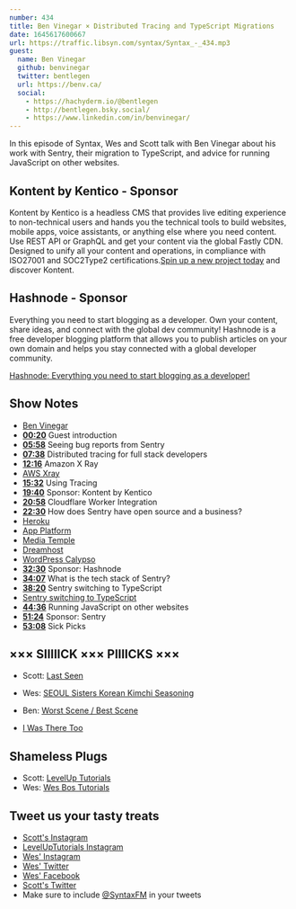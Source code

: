 ```yaml
---
number: 434
title: Ben Vinegar × Distributed Tracing and TypeScript Migrations
date: 1645617600667
url: https://traffic.libsyn.com/syntax/Syntax_-_434.mp3
guest:
  name: Ben Vinegar
  github: benvinegar
  twitter: bentlegen
  url: https://benv.ca/
  social:
    - https://hachyderm.io/@bentlegen
    - http://bentlegen.bsky.social/
    - https://www.linkedin.com/in/benvinegar/
---
```


In this episode of Syntax, Wes and Scott talk with Ben Vinegar about his work with Sentry, their migration to TypeScript, and advice for running JavaScript on other websites.

## Kontent by Kentico - Sponsor

Kontent by Kentico is a headless CMS that provides live editing experience to non-technical users and hands you the technical tools to build websites, mobile apps, voice assistants, or anything else where you need content. Use REST API or GraphQL and get your content via the global Fastly CDN. Designed to unify all your content and operations, in compliance with ISO27001 and SOC2Type2 certifications.[Spin up a new project today](https://kontent.ai/syntax) and discover Kontent.

## Hashnode - Sponsor

Everything you need to start blogging as a developer. Own your content, share ideas, and connect with the global dev community! Hashnode is a free developer blogging platform that allows you to publish articles on your own domain and helps you stay connected with a global developer community.

[Hashnode: Everything you need to start blogging as a developer!](https://hashnode.com/)

## Show Notes

* [Ben Vinegar](https://github.com/benvinegar)
* **[00:20](#t=00:20)** Guest introduction
* **[05:58](#t=05:58)** Seeing bug reports from Sentry
* **[07:38](#t=07:38)** Distributed tracing for full stack developers
* **[12:16](#t=12:16)** Amazon X Ray
* [AWS Xray](https://aws.amazon.com/xray/)
* **[15:32](#t=15:32)** Using Tracing
* **[19:40](#t=19:40)** Sponsor: Kontent by Kentico
* **[20:58](#t=20:58)** Cloudflare Worker Integration
* **[22:30](#t=22:30)** How does Sentry have open source and a business?
* [Heroku](https://heroku.com)
* [App Platform](https://www.digitalocean.com/products/app-platform)
* [Media Temple](https://mediatemple.net)
* [Dreamhost](https://www.dreamhost.com)
* [WordPress Calypso](https://github.com/Automattic/wp-calypso)
* **[32:30](#t=32:30)** Sponsor: Hashnode
* **[34:07](#t=34:07)** What is the tech stack of Sentry?
* **[38:20](#t=38:20)** Sentry switching to TypeScript
* [Sentry switching to TypeScript](https://blog.sentry.io/2021/04/12/slow-and-steady-converting-sentrys-entire-frontend-to-typescript)
* **[44:36](#t=44:36)** Running JavaScript on other websites
* **[51:24](#t=51:24)** Sponsor: Sentry
* **[53:08](#t=53:08)** Sick Picks

## ××× SIIIIICK ××× PIIIICKS ×××

* Scott: [Last Seen](https://www.wbur.org/podcasts/lastseen)
* Wes: [SEOUL Sisters Korean Kimchi Seasoning](https://amzn.to/3HP29IL)
* Ben: [Worst Scene / Best Scene](https://podcasts.apple.com/us/podcast/worst-scene-best-scene/id1290069572)

* [I Was There Too](https://www.earwolf.com/show/i-was-there-too/)

## Shameless Plugs

* Scott: [LevelUp Tutorials](https://leveluptutorials.com/tutorials/keystone-js/introduction)
* Wes: [Wes Bos Tutorials](https://wesbos.com/courses)

## Tweet us your tasty treats

* [Scott's Instagram](https://www.instagram.com/stolinski/)
* [LevelUpTutorials Instagram](https://www.instagram.com/LevelUpTutorials/)
* [Wes' Instagram](https://www.instagram.com/wesbos/)
* [Wes' Twitter](https://twitter.com/wesbos)
* [Wes' Facebook](https://www.facebook.com/wesbos.developer)
* [Scott's Twitter](https://twitter.com/stolinski)
* Make sure to include [@SyntaxFM](https://twitter.com/SyntaxFM) in your tweets
